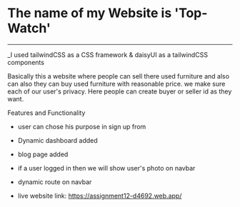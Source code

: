 # The name of my Website is 'Top-Watch'
***
_I used tailwindCSS as a CSS framework & daisyUI as a tailwindCSS components

Basically this a website where people can sell there used furniture and also can also they can buy used furniture with reasonable price. we make sure each of our user's privacy. Here people can create buyer or seller id as they want. 

Features and Functionality
* user can chose his purpose in sign up from
* Dynamic dashboard added
* blog page added
* if a user logged in then we will show user's photo on navbar
* dynamic route on navbar

* live website link: https://assignment12-d4692.web.app/